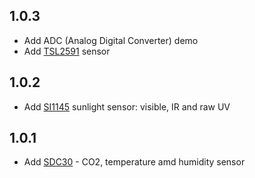 ## 1.0.3
* Add ADC (Analog Digital Converter) demo
* Add [TSL2591](https://www.adafruit.com/product/1980) sensor

## 1.0.2
* Add [SI1145](https://www.seeedstudio.com/Grove-Sunlight-Sensor.html) sunlight sensor: visible, IR and raw UV

## 1.0.1 
* Add [SDC30](https://www.seeedstudio.com/Grove-CO2-Temperature-Humidity-Sensor-SCD30-p-2911.html) - CO2, temperature amd humidity sensor
